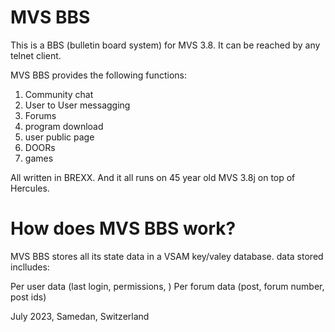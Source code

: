 # MVS BBS
This is a BBS (bulletin board system) for MVS 3.8. It can be reached by any telnet client. 

MVS BBS provides the following functions:
1. Community chat
2. User to User messagging
3. Forums
4. program download
5. user public page
6. DOORs
7. games

All written in BREXX. And it all runs on 45 year old MVS 3.8j on top of Hercules. 

How does MVS BBS work?
=======================
MVS BBS stores all its state data in a VSAM key/valey database. 
data stored inclludes:

Per user data (last login, permissions, )
Per forum data (post, forum number, post ids)


July 2023, Samedan, Switzerland



